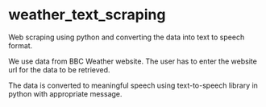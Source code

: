 # weather_text_scraping
Web scraping using python and converting the data into text to speech format.


We use data from BBC Weather website. The user has to enter the website url for the data to be retrieved.



The data is converted to meaningful speech using text-to-speech library in python with appropriate message.

